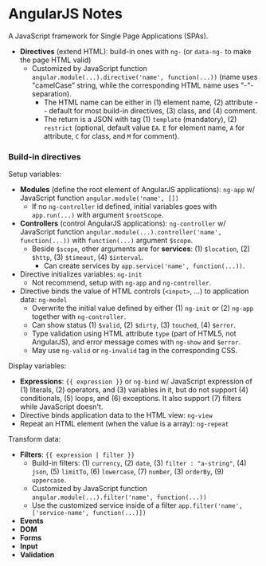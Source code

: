 # AngularJS Notes

A JavaScript framework for Single Page Applications (SPAs).

+ **Directives** (extend HTML): build-in ones with `ng-` (or `data-ng-` to make the page HTML valid)
	+ Customized by JavaScript function `angular.module(...).directive('name', function(...))` (name uses "camelCase" string, while the corresponding HTML name uses "-"-separation). 
		+ The HTML name can be either in (1) element name, (2) attribute -- default for most build-in directives, (3) class, and (4) comment.
		+ The return is a JSON with tag (1) `template` (mandatory), (2) `restrict` (optional, default value `EA`. `E` for element name, `A` for attribute, `C` for class, and `M` for comment).

### Build-in directives

Setup variables:

+ **Modules** (define the root element of AngularJS applications): `ng-app` w/ JavaScript function `angular.module('name', [])`
	+ If no `ng-controller` id defined, initial variables goes with `app.run(...)` with argument `$rootScope`.
+ **Controllers** (control AngularJS applications): `ng-controller` w/ JavaScript function `angular.module(...).controller('name', function(...))` with `function(...)` argument `$scope`.
	+ Beside `$scope`, other arguments are for **services**: (1) `$location`, (2) `$http`, (3) `$timeout`, (4) `$interval`.
		+ Can create services by `app.service('name', function(...))`.
+ Directive initializes variables: `ng-init`
	+ Not recommend, setup with `ng-app` and `ng-controller`.
+ Directive binds the value of HTML controls (`<input>`, ...) to application data: `ng-model`
	+ Overwrite the initial value defined by either (1) `ng-init` or (2) `ng-app` together with `ng-controller`.
	+ Can show status (1) `$valid`, (2) `$dirty`, (3) `touched`, (4) `$error`.
	+ Type validation using HTML attribute `type` (part of HTML5, not AngularJS), and error message comes with `ng-show` and `$error`.
	+ May use `ng-valid` or `ng-invalid` tag in the corresponding CSS.

Display variables:

+ **Expressions**: `{{ expression }}` or `ng-bind` w/ JavaScript expression of (1) literals, (2) operators, and (3) variables in it, but do not support (4) conditionals, (5) loops, and (6) exceptions. It also support (7) filters while JavaScript doesn't.
+ Directive binds application data to the HTML view: `ng-view`
+ Repeat an HTML element (when the value is a array): `ng-repeat`

Transform data:

+ **Filters**: `{{ expression | filter }}`
	+ Build-in filters: (1) `currency`, (2) `date`, (3) `filter : "a-string"`, (4) `json`, (5) `limitTo`, (6) `lowercase`, (7) `number`, (3) `orderBy`, (9) `uppercase`.
	+ Customized by JavaScript function `angular.module(...).filter('name', function(...))`
	+ Use the customized service inside of a filter `app.filter('name', ['service-name', function(...)])`
+ **Events**
+ **DOM**
+ **Forms**
+ **Input**
+ **Validation**